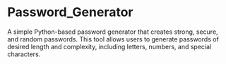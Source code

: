 # Password_Generator
A simple Python-based password generator that creates strong, secure, and random passwords. This tool allows users to generate passwords of desired length and complexity, including letters, numbers, and special characters.
